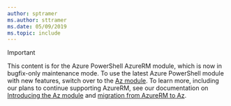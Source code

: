 ```yaml
---
author: sptramer
ms.author: sttramer
ms.date: 05/09/2019
ms.topic: include
---
```


> [!IMPORTANT]
>
> This content is for the Azure PowerShell AzureRM module, which is now in bugfix-only maintenance mode.
> To use the latest Azure PowerShell module with new features, switch over to the [Az module](/powershell/azure). To learn
> more, including our plans to continue supporting AzureRM, see our documentation on [Introducing the Az module](/powershell/azure/new-azureps-module-az)
> and [migration from AzureRM to Az](/powershell/azure/migrate-from-azurerm-to-az).
